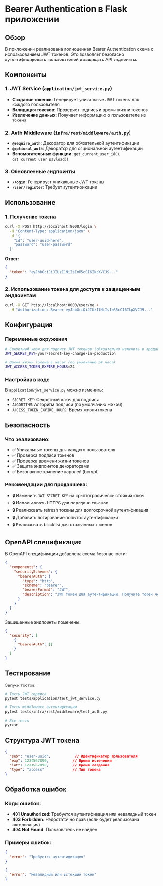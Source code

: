 # Bearer Authentication в Flask приложении

## Обзор

В приложении реализована полноценная Bearer Authentication схема с использованием JWT токенов. Это позволяет безопасно аутентифицировать пользователей и защищать API эндпоинты.

## Компоненты

### 1. JWT Service (`application/jwt_service.py`)
- **Создание токенов**: Генерирует уникальные JWT токены для каждого пользователя
- **Валидация токенов**: Проверяет подпись и время жизни токенов
- **Извлечение данных**: Получает информацию о пользователе из токена

### 2. Auth Middleware (`infra/rest/middleware/auth.py`)
- **`@require_auth`**: Декоратор для обязательной аутентификации
- **`@optional_auth`**: Декоратор для опциональной аутентификации
- **Вспомогательные функции**: `get_current_user_id()`, `get_current_user_payload()`

### 3. Обновленные эндпоинты
- **`/login`**: Генерирует уникальные JWT токены
- **`/user/register`**: Требует аутентификации

## Использование

### 1. Получение токена

```bash
curl -X POST http://localhost:8000/login \
  -H "Content-Type: application/json" \
  -d '{
    "id": "user-uuid-here",
    "password": "user-password"
  }'
```

**Ответ:**
```json
{
  "token": "eyJhbGciOiJIUzI1NiIsInR5cCI6IkpXVCJ9..."
}
```

### 2. Использование токена для доступа к защищенным эндпоинтам

```bash
curl -X GET http://localhost:8000/user/me \
  -H "Authorization: Bearer eyJhbGciOiJIUzI1NiIsInR5cCI6IkpXVCJ9..."
```

## Конфигурация

### Переменные окружения

```bash
# Секретный ключ для подписи JWT токенов (обязательно изменить в продакшене!)
JWT_SECRET_KEY=your-secret-key-change-in-production

# Время жизни токена в часах (по умолчанию 24 часа)
JWT_ACCESS_TOKEN_EXPIRE_HOURS=24
```

### Настройка в коде

В `application/jwt_service.py` можно изменить:
- `SECRET_KEY`: Секретный ключ для подписи
- `ALGORITHM`: Алгоритм подписи (по умолчанию HS256)
- `ACCESS_TOKEN_EXPIRE_HOURS`: Время жизни токена

## Безопасность

### Что реализовано:
- ✅ Уникальные токены для каждого пользователя
- ✅ Проверка подписи токенов
- ✅ Проверка времени жизни токенов
- ✅ Защита эндпоинтов декораторами
- ✅ Безопасное хранение паролей (bcrypt)

### Рекомендации для продакшена:
- 🔒 Изменить `JWT_SECRET_KEY` на криптографически стойкий ключ
- 🔒 Использовать HTTPS для передачи токенов
- 🔒 Реализовать refresh токены для долгосрочной аутентификации
- 🔒 Добавить логирование попыток аутентификации
- 🔒 Реализовать blacklist для отозванных токенов

## OpenAPI спецификация

В OpenAPI спецификации добавлена схема безопасности:

```json
{
  "components": {
    "securitySchemes": {
      "bearerAuth": {
        "type": "http",
        "scheme": "bearer",
        "bearerFormat": "JWT",
        "description": "JWT токен для аутентификации. Получите токен через эндпоинт /login"
      }
    }
  }
}
```

Защищенные эндпоинты помечены:

```json
{
  "security": [
    {
      "bearerAuth": []
    }
  ]
}
```

## Тестирование

Запуск тестов:

```bash
# Тесты JWT сервиса
pytest tests/application/test_jwt_service.py

# Тесты middleware аутентификации
pytest tests/infra/rest/middleware/test_auth.py

# Все тесты
pytest
```

## Структура JWT токена

```json
{
  "sub": "user-uuid",           // Идентификатор пользователя
  "exp": 1234567890,           // Время истечения
  "iat": 1234567890,           // Время создания
  "type": "access"             // Тип токена
}
```

## Обработка ошибок

### Коды ошибок:
- **401 Unauthorized**: Требуется аутентификация или невалидный токен
- **403 Forbidden**: Недостаточно прав (если будет реализована авторизация)
- **404 Not Found**: Пользователь не найден

### Примеры ошибок:

```json
{
  "error": "Требуется аутентификация"
}
```

```json
{
  "error": "Невалидный или истекший токен"
}
```
